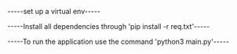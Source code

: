 -----set up a virtual env-----


-----Install all dependencies through 'pip install -r req.txt'-----


-----To run the application use the command 'python3 main.py'-----
